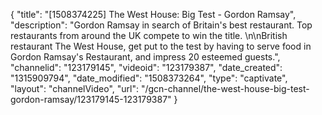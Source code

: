 {
    "title": "[1508374225] The West House: Big Test - Gordon Ramsay",
    "description": "Gordon Ramsay in search of Britain's best restaurant. Top restaurants from around the UK compete to win the title. \n\nBritish restaurant The West House, get put to the test by having to serve food in Gordon Ramsay's Restaurant, and impress 20 esteemed guests.",
    "channelid": "123179145",
    "videoid": "123179387",
    "date_created": "1315909794",
    "date_modified": "1508373264",
    "type": "captivate",
    "layout": "channelVideo",
    "url": "\/gcn-channel\/the-west-house-big-test-gordon-ramsay\/123179145-123179387"
}
